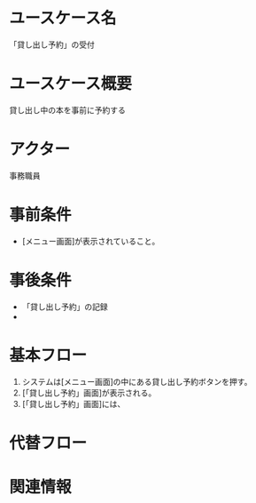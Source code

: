 <!-- 貸し出し予約 -->
# ユースケース名
「貸し出し予約」の受付
# ユースケース概要
貸し出し中の本を事前に予約する
# アクター
事務職員
# 事前条件
- [メニュー画面]が表示されていること。
# 事後条件
- 「貸し出し予約」の記録
- 
# 基本フロー
1. システムは[メニュー画面]の中にある貸し出し予約ボタンを押す。
2. [「貸し出し予約」画面]が表示される。
3. [「貸し出し予約」画面]には、

# 代替フロー


# 関連情報
